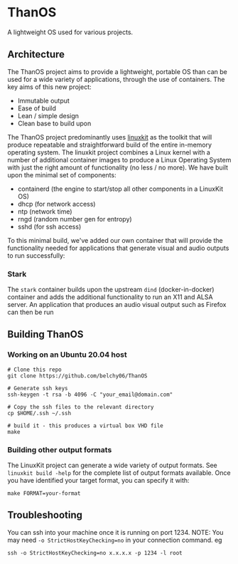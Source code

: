 # ThanOS
A lightweight OS used for various projects. 

## Architecture

The ThanOS project aims to provide a lightweight, portable OS than can be used for a wide variety of applications, through the use of containers. The key aims of this new project:

- Immutable output
- Ease of build 
- Lean / simple design
- Clean base to build upon  
  
  
The ThanOS project predominantly uses [linuxkit](https://github.com/linuxkit/linuxkit) as the toolkit that will produce repeatable and straightforward build of the entire in-memory operating system. The linuxkit project combines a Linux kernel with a number of additional container images to produce a Linux Operating System with just the right amount of functionality (no less / no more). We have built upon the minimal set of components:

- containerd (the engine to start/stop all other components in a LinuxKit OS)
- dhcp (for network access)
- ntp (network time)
- rngd (random number gen for entropy)
- sshd (for ssh access)

To this minimal build, we've added our own container that will provide the functionality needed for applications that generate visual and audio outputs to run successfully:

### Stark

The `stark` container builds upon the upstream `dind` (docker-in-docker) container and adds the additional functionality to run an X11 and ALSA server. An application that produces an audio visual output such as Firefox can then be run


## Building ThanOS
### Working on an Ubuntu 20.04 host
```
# Clone this repo
git clone https://github.com/belchy06/ThanOS

# Generate ssh keys
ssh-keygen -t rsa -b 4096 -C "your_email@domain.com"

# Copy the ssh files to the relevant directory
cp $HOME/.ssh ~/.ssh

# build it - this produces a virtual box VHD file
make
```

### Building other output formats
The LinuxKit project can generate a wide variety of output formats. See `linuxkit build -help` for the complete list of output formats available. Once you have identified your target format, you can specify it with:
```
make FORMAT=your-format
```


## Troubleshooting
You can ssh into your machine once it is running on port 1234. NOTE: You may need `-o StrictHostKeyChecking=no` in your connection command. eg
```
ssh -o StrictHostKeyChecking=no x.x.x.x -p 1234 -l root
```
